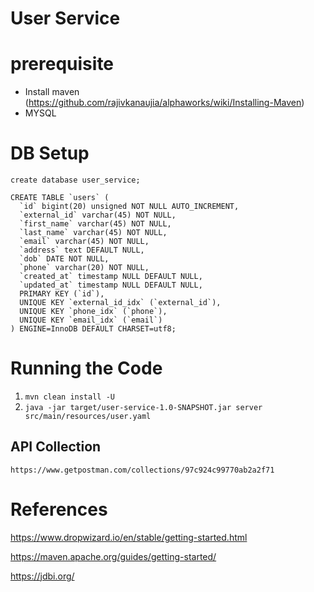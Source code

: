 # User Service

# prerequisite
 - Install maven (https://github.com/rajivkanaujia/alphaworks/wiki/Installing-Maven)
 - MYSQL
 
# DB Setup
```
create database user_service;

CREATE TABLE `users` (
  `id` bigint(20) unsigned NOT NULL AUTO_INCREMENT,
  `external_id` varchar(45) NOT NULL,
  `first_name` varchar(45) NOT NULL,
  `last_name` varchar(45) NOT NULL,
  `email` varchar(45) NOT NULL,
  `address` text DEFAULT NULL,
  `dob` DATE NOT NULL,
  `phone` varchar(20) NOT NULL,
  `created_at` timestamp NULL DEFAULT NULL,
  `updated_at` timestamp NULL DEFAULT NULL,
  PRIMARY KEY (`id`),
  UNIQUE KEY `external_id_idx` (`external_id`),
  UNIQUE KEY `phone_idx` (`phone`),
  UNIQUE KEY `email_idx` (`email`)
) ENGINE=InnoDB DEFAULT CHARSET=utf8;
```

# Running the Code
1. `mvn clean install -U`
2. `java -jar target/user-service-1.0-SNAPSHOT.jar server src/main/resources/user.yaml`

## API Collection
```https://www.getpostman.com/collections/97c924c99770ab2a2f71```
  
# References
https://www.dropwizard.io/en/stable/getting-started.html

https://maven.apache.org/guides/getting-started/

https://jdbi.org/
